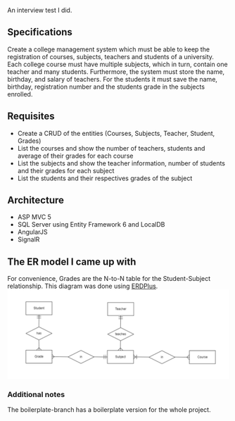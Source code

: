 An interview test I did.
## Specifications
Create a college management system which must be able to keep the registration of courses, subjects, teachers and students of a university. Each college course must have multiple subjects, which in turn, contain one teacher and many students. Furthermore, the system must store the name, birthday, and salary of teachers. For the students it must save the name, birthday, registration number and the students grade in the subjects enrolled.
## Requisites
* Create a CRUD of the entities (Courses, Subjects, Teacher, Student, Grades)
* List the courses and show the number of teachers, students and average of their grades for each course
* List the subjects and show the teacher information, number of students and their grades for each subject
* List the students and their respectives grades of the subject
## Architecture
* ASP MVC 5
* SQL Server using Entity Framework 6 and LocalDB
* AngularJS
* SignalR
## The ER model I came up with
For convenience, Grades are the N-to-N table for the Student-Subject relationship. This diagram was done using [ERDPlus](https://erdplus.com/).
![](ER.png)
### Additional notes
The boilerplate-branch has a boilerplate version for the whole project.
